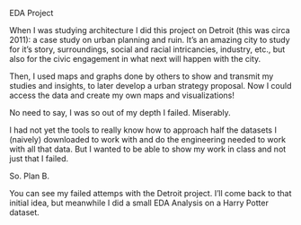 EDA Project 

When I was studying architecture I did this project on Detroit (this was circa 2011): a case study on urban planning and ruin.
It’s an amazing city to study for it’s story, surroundings, social and racial intricancies, industry, etc., but also for the civic engagement in what next will happen with the city.

Then, I used maps and graphs done by others to show and transmit my studies and insights, to later develop a urban strategy proposal. 
Now I could access the data and create my own maps and visualizations!

No need to say, I was so out of my depth I failed. Miserably.

I had not yet the tools to really know how to approach half the datasets I (naively) downloaded to work with and do the engineering needed to work with all that data. But I wanted to be able to show my work in class and not just that I failed.

So. Plan B.

You can see my failed attemps with the Detroit project. I’ll come back to that initial idea, but meanwhile I did a small EDA Analysis on a Harry Potter dataset.
